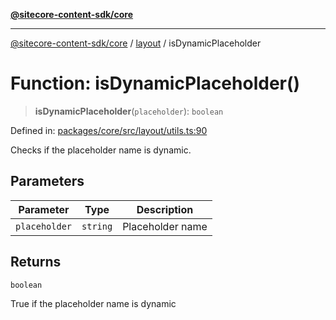 [**@sitecore-content-sdk/core**](../../README.md)

***

[@sitecore-content-sdk/core](../../README.md) / [layout](../README.md) / isDynamicPlaceholder

# Function: isDynamicPlaceholder()

> **isDynamicPlaceholder**(`placeholder`): `boolean`

Defined in: [packages/core/src/layout/utils.ts:90](https://github.com/Sitecore/content-sdk/blob/4103c5589d5589e11cd6164ccfd2c9755e694a65/packages/core/src/layout/utils.ts#L90)

Checks if the placeholder name is dynamic.

## Parameters

| Parameter | Type | Description |
| ------ | ------ | ------ |
| `placeholder` | `string` | Placeholder name |

## Returns

`boolean`

True if the placeholder name is dynamic
